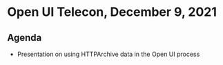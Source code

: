 # Open UI Telecon, December 9, 2021

## Agenda
  - Presentation on using HTTPArchive data in the Open UI process
